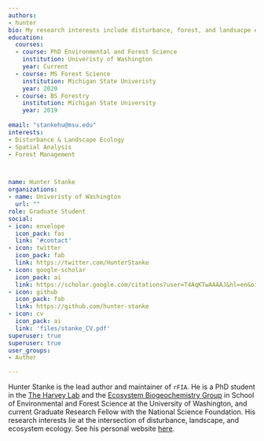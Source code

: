 ```yaml
---
authors:
- hunter
bio: My research interests include disturbance, forest, and landsacpe ecology, and I am interested in the application of advanced spatio-temporal statistical methods to answer pressing questions in natural resource management and ecology.
education:
  courses:
  - course: PhD Environmental and Forest Science
    institution: Univeristy of Washington
    year: Current
  - course: MS Forest Science
    institution: Michigan State Univeristy
    year: 2020
  - course: BS Forestry
    institution: Michigan State University
    year: 2019
    
email: "stankehu@msu.edu"
interests:
- Disturbance & Landscape Ecology
- Spatial Analysis
- Forest Management 



name: Hunter Stanke
organizations:
- name: Univeristy of Washington
  url: ""
role: Graduate Student
social:
- icon: envelope
  icon_pack: fas
  link: '#contact'
- icon: twitter
  icon_pack: fab
  link: https://twitter.com/HunterStanke
- icon: google-scholar
  icon_pack: ai
  link: https://scholar.google.com/citations?user=T4AqKTwAAAAJ&hl=en&oi=ao
- icon: github
  icon_pack: fab
  link: https://github.com/hunter-stanke
- icon: cv
  icon_pack: ai
  link: 'files/stanke_CV.pdf'
superuser: true
superuser: true
user_groups:
- Author

---
```


Hunter Stanke is the lead author and maintainer of `rFIA`. He is a PhD student in the <a href="https://depts.washington.edu/bjhlab/" target="_blank">The Harvey Lab</a> and the <a href="http://www.thebutmanlab.com/" target="_blank">Ecosystem Biogeochemistry Group</a> in School of Environmental and Forest Science at the University of Washington, and current Graduate Research Fellow with the National Science Foundation. His research interests lie at the intersection of disturbance, landscape, and ecosystem ecology. See his personal website <a href="https://hunter-stanke.com" target="_blank">here</a>.

